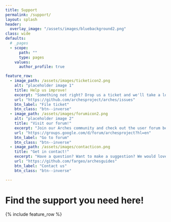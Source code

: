 ```yaml
---
title: Support
permalink: /support/
layout: splash
header:
  overlay_image: "/assets/images/bluebackground2.png"
class: wide
defaults:
  # _pages
  - scope:
      path: ""
      type: pages
    values:
      author_profile: true

feature_row:
  - image_path: /assets/images/ticketicon2.png
    alt: "placeholder image 1"
    title: Help us improve!
    excerpt: "Something not right? Drop us a ticket and we'll take a look!"
    url: "https://github.com/archesproject/arches/issues"
    btn_label: "File ticket"
    btn_class: "btn--inverse"
  - image_path: /assets/images/forumicon2.png
    alt: "placeholder image 2"
    title: "Visit our forum!"
    excerpt: "Join our Arches community and check out the user forum below."
    url: "https://groups.google.com/d/forum/archesproject?hl=en"
    btn_label: "Go to forum"
    btn_class: "btn--inverse"
  - image_path: /assets/images/contacticon.png
    title: "Get in contact!"
    excerpt: "Have a question? Want to make a suggestion? We would love to hear from you!"
    url: "https://github.com/fargeo/archesguides"
    btn_label: "Contact us"
    btn_class: "btn--inverse"

---
```

# Find the support you need here!

{% include feature_row %}
